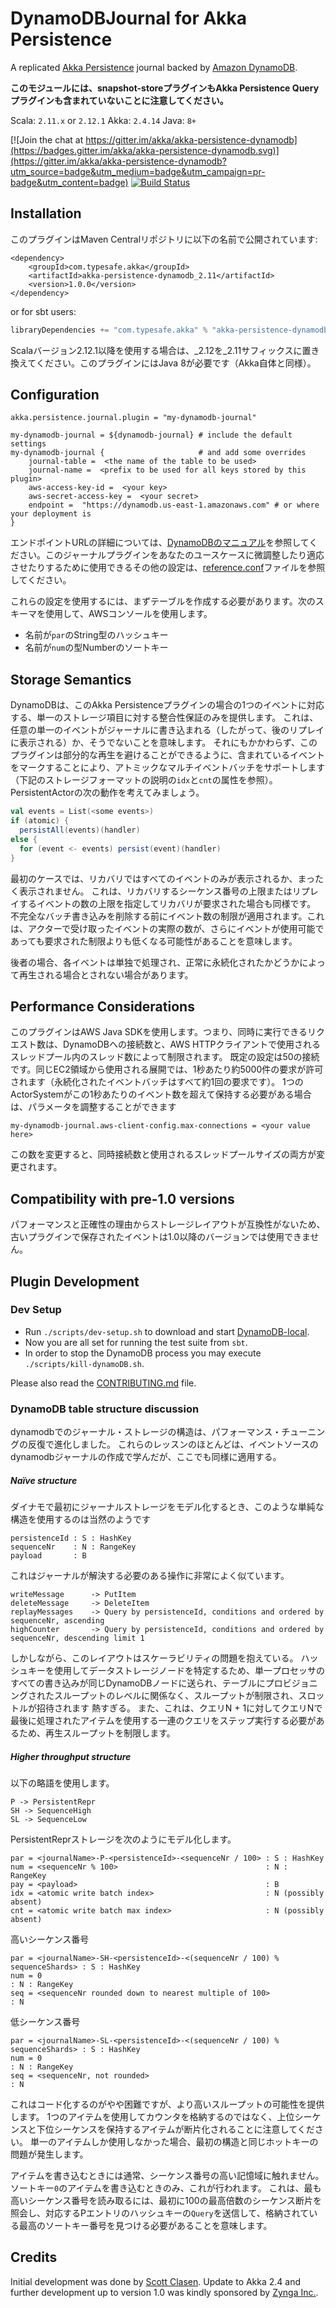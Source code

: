 DynamoDBJournal for Akka Persistence
====================================

A replicated [Akka Persistence](http://doc.akka.io/docs/akka/2.4.0/scala/persistence.html) journal backed by
[Amazon DynamoDB](http://aws.amazon.com/dynamodb/).

**このモジュールには、snapshot-storeプラグインもAkka Persistence Queryプラグインも含まれていないことに注意してください。**

Scala: `2.11.x` or `2.12.1`  Akka: `2.4.14`  Java: `8+`

[![Join the chat at https://gitter.im/akka/akka-persistence-dynamodb](https://badges.gitter.im/akka/akka-persistence-dynamodb.svg)](https://gitter.im/akka/akka-persistence-dynamodb?utm_source=badge&utm_medium=badge&utm_campaign=pr-badge&utm_content=badge)
[![Build Status](https://travis-ci.org/akka/akka-persistence-dynamodb.svg?branch=master)](https://travis-ci.org/akka/akka-persistence-dynamodb)

Installation
------------

このプラグインはMaven Centralリポジトリに以下の名前で公開されています:

~~~
<dependency>
    <groupId>com.typesafe.akka</groupId>
    <artifactId>akka-persistence-dynamodb_2.11</artifactId>
    <version>1.0.0</version>
</dependency>
~~~

or for sbt users:

```sbt
libraryDependencies += "com.typesafe.akka" % "akka-persistence-dynamodb_2.11" % "1.0.0"
```

Scalaバージョン2.12.1以降を使用する場合は、_2.12を_2.11サフィックスに置き換えてください。このプラグインにはJava 8が必要です（Akka自体と同様）。

Configuration
-------------

~~~
akka.persistence.journal.plugin = "my-dynamodb-journal"

my-dynamodb-journal = ${dynamodb-journal} # include the default settings
my-dynamodb-journal {                     # and add some overrides
    journal-table =  <the name of the table to be used>
    journal-name =  <prefix to be used for all keys stored by this plugin>
    aws-access-key-id =  <your key>
    aws-secret-access-key =  <your secret>
    endpoint =  "https://dynamodb.us-east-1.amazonaws.com" # or where your deployment is
}
~~~

エンドポイントURLの詳細については、[DynamoDBのマニュアル](http://docs.aws.amazon.com/general/latest/gr/rande.html#ddb_region)を参照してください。このジャーナルプラグインをあなたのユースケースに微調整したり適応させたりするために使用できるその他の設定は、[reference.conf](https://github.com/akka/akka-persistence-dynamodb/blob/master/src/main/resources/reference.conf)ファイルを参照してください。

これらの設定を使用するには、まずテーブルを作成する必要があります。次のスキーマを使用して、AWSコンソールを使用します。

  * 名前が`par`のString型のハッシュキー
  * 名前が`num`の型Numberのソートキー

Storage Semantics
-----------------

DynamoDBは、このAkka Persistenceプラグインの場合の1つのイベントに対応する、単一のストレージ項目に対する整合性保証のみを提供します。 これは、任意の単一のイベントがジャーナルに書き込まれる（したがって、後のリプレイに表示される）か、そうでないことを意味します。 それにもかかわらず、このプラグインは部分的な再生を避けることができるように、含まれているイベントをマークすることにより、アトミックなマルチイベントバッチをサポートします（下記のストレージフォーマットの説明の`idx`と`cnt`の属性を参照）。 PersistentActorの次の動作を考えてみましょう。

```scala
val events = List(<some events>)
if (atomic) {
  persistAll(events)(handler)
else {
  for (event <- events) persist(event)(handler)
}
```

最初のケースでは、リカバリではすべてのイベントのみが表示されるか、まったく表示されません。 これは、リカバリするシーケンス番号の上限またはリプレイするイベントの数の上限を指定してリカバリが要求された場合も同様です。 不完全なバッチ書き込みを削除する前にイベント数の制限が適用されます。これは、アクターで受け取ったイベントの実際の数が、さらにイベントが使用可能であっても要求された制限よりも低くなる可能性があることを意味します。

後者の場合、各イベントは単独で処理され、正常に永続化されたかどうかによって再生される場合とされない場合があります。

Performance Considerations
--------------------------

このプラグインはAWS Java SDKを使用します。つまり、同時に実行できるリクエスト数は、DynamoDBへの接続数と、AWS HTTPクライアントで使用されるスレッドプール内のスレッド数によって制限されます。 既定の設定は50の接続です。同じEC2領域から使用される展開では、1秒あたり約5000件の要求が許可されます（永続化されたイベントバッチはすべて約1回の要求です）。 1つのActorSystemがこの1秒あたりのイベント数を超えて保持する必要がある場合は、パラメータを調整することができます

~~~
my-dynamodb-journal.aws-client-config.max-connections = <your value here>
~~~

この数を変更すると、同時接続数と使用されるスレッドプールサイズの両方が変更されます。

Compatibility with pre-1.0 versions
-----------------------------------

パフォーマンスと正確性の理由からストレージレイアウトが互換性がないため、古いプラグインで保存されたイベントは1.0以降のバージョンでは使用できません。

Plugin Development
------------------

### Dev Setup

* Run `./scripts/dev-setup.sh` to download and start [DynamoDB-local](http://docs.aws.amazon.com/amazondynamodb/latest/developerguide/Tools.DynamoDBLocal.html).
* Now you are all set for running the test suite from `sbt`.
* In order to stop the DynamoDB process you may execute `./scripts/kill-dynamoDB.sh`.

Please also read the [CONTRIBUTING.md](CONTRIBUTING.md) file.

### DynamoDB table structure discussion

dynamodbでのジャーナル・ストレージの構造は、パフォーマンス・チューニングの反復で進化しました。 これらのレッスンのほとんどは、イベントソースのdynamodbジャーナルの作成で学んだが、ここでも同様に適用する。

##### Naïve structure

ダイナモで最初にジャーナルストレージをモデル化するとき、このような単純な構造を使用するのは当然のようです

```
persistenceId : S : HashKey
sequenceNr    : N : RangeKey
payload       : B
```

これはジャーナルが解決する必要のある操作に非常によく似ています。

```
writeMessage      -> PutItem
deleteMessage     -> DeleteItem
replayMessages    -> Query by persistenceId, conditions and ordered by sequenceNr, ascending
highCounter       -> Query by persistenceId, conditions and ordered by sequenceNr, descending limit 1
```

しかしながら、このレイアウトはスケーラビリティの問題を抱えている。 ハッシュキーを使用してデータストレージノードを特定するため、単一プロセッサのすべての書き込みが同じDynamoDBノードに送られ、テーブルにプロビジョニングされたスループットのレベルに関係なく、スループットが制限され、スロットルが招待されます 熱すぎる。 また、これは、クエリN + 1に対してクエリNで最後に処理されたアイテムを使用する一連のクエリをステップ実行する必要があるため、再生スループットを制限します。

##### Higher throughput structure

以下の略語を使用します。

~~~
P -> PersistentRepr
SH -> SequenceHigh
SL -> SequenceLow
~~~

PersistentReprストレージを次のようにモデル化します。

~~~
par = <journalName>-P-<persistenceId>-<sequenceNr / 100> : S : HashKey
num = <sequenceNr % 100>                                 : N : RangeKey
pay = <payload>                                          : B
idx = <atomic write batch index>                         : N (possibly absent)
cnt = <atomic write batch max index>                     : N (possibly absent)
~~~

高いシーケンス番号

~~~
par = <journalName>-SH-<persistenceId>-<(sequenceNr / 100) % sequenceShards> : S : HashKey
num = 0                                                                      : N : RangeKey
seq = <sequenceNr rounded down to nearest multiple of 100>                   : N
~~~

低シーケンス番号

~~~
par = <journalName>-SL-<persistenceId>-<(sequenceNr / 100) % sequenceShards> : S : HashKey
num = 0                                                                      : N : RangeKey
seq = <sequenceNr, not rounded>                                              : N
~~~

これはコード化するのがやや困難ですが、より高いスループットの可能性を提供します。 1つのアイテムを使用してカウンタを格納するのではなく、上位シーケンスと下位シーケンスを保持するアイテムが断片化されることに注意してください。 単一のアイテムしか使用しなかった場合、最初の構造と同じホットキーの問題が発生します。

アイテムを書き込むときには通常、シーケンス番号の高い記憶域に触れません。ソートキー`0`のアイテムを書き込むときのみ、これが行われます。 これは、最も高いシーケンス番号を読み取るには、最初に100の最高倍数のシーケンス断片を照会し、対応するPエントリのハッシュキーの`Query`を送信して、格納されている最高のソートキー番号を見つける必要があることを意味します。

Credits
-------

Initial development was done by [Scott Clasen](https://github.com/sclasen/akka-persistence-dynamodb). Update to Akka 2.4 and further development up to version 1.0 was kindly sponsored by [Zynga Inc.](https://www.zynga.com/).
